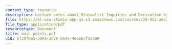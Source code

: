 ```yaml
---
content_type: resource
description: Lecture notes about Minimalist Inquiries and Derivation by Phase.
file: https://ol-ocw-studio-app-qa.s3.amazonaws.com/courses/24-952-advanced-syntax-spring-2007/6f20fbe5308a3b26b64a46e16cfad1a9_main_points.pdf
file_type: application/pdf
resourcetype: Document
title: main_points.pdf
uid: 6f20fbe5-308a-3b26-b64a-46e16cfad1a9
---
```

